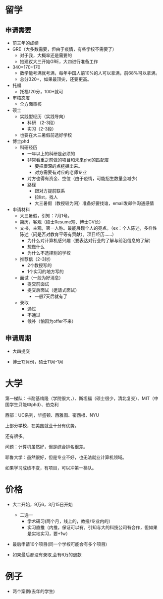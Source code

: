 # 留学

## 申请需要

- 前三年的成绩
- GRE（大多数需要，但由于疫情，有些学校不需要了）
  - 对于我，大概率还是需要的
  - 她建议大三开始GRE，大四进行准备工作
- 340=170+170
  - 数学能考满就考满，每年中国人前10%的人可以拿满，前68%可以拿满。
  - 总分320+，如果最顶尖，还要更高。
- 托福 
  - 托福120分，100+就可
- 审核态度
  - 全方面审核
- 硕士
  - 实践型经历（实践导向）
    - 科研 （2-3段）
    - 实习（2-3段）
  - 也要在大三暑假前选好学校
- 博士phd
  - 科研经历
    - 一年以上的科研是必须的
    - 非常看重之前做的项目和未来phd的匹配度
      - 要把很深的点挖掘出来。
      - 对方需要有对应的老师专业
    - 对方也得有资金、空位（由于疫情，可能招生数量会减少）
    - 路径
      - 跟对方提前联系
      - 拉list，找人
      - 大三暑假（教授较为闲）准备好要找谁，email发邮件沟通感情
- 申请材料
  - 大三暑假，引知：7月1号。
  - 简历，客观（硕士Resume短、博士CV长）
  - 文书，主观，第一人称。最能展现个人的亮点。（ex：个人陈述，多样性陈述（问是否对教育平等有贡献），项目经历……）
    - 为什么对计算机感兴趣（要表达对行业的了解与前沿信息的了解）
    - 想做什么
    - 为什么不选择别的学校
  - 推荐信（2-3封）
    - 2个教授写的
    - 1个实习的地方写的
  - 面试（一般为好消息）
    - 提交前面试
    - 提交后面试（邀请式面试）
      - 一般7天后就有了
  - 录取
    - 通过
    - 不通过
    - 候补（怕因为offer不来）

## 申请周期

- 大四提交

- 博士12月份，硕士11月-1月

# 大学

第一梯队：卡耐基梅隆（学院很大，）、斯坦福（硕士很少，清北复交）、MIT（中国学生只能申phd）、伯克利

西部：UC系列，华盛顿、西雅图、密西根、NYU

上部分学校，在美国就业十分有优势。

还有很多。

问题：计算机虽然好，但是综合排名很差。

耶鲁大学：虽然很好，但是专业不好，也无法就业计算机领域。



如果学习成绩不变，有项目，可以冲第一梯队。

# 价格

- 大二开始，9万6，3月15日开始
  - 二选一
    - 学术研习(两个月，线上的，教授/专业内的）
    - 实习直推（内推，保证可以有，引知与大的科技公司有合作，但如果是实地实习，要+1w）

- 最后申请10个项目(同一个学校可能会有多个项目)
- 如果最后都没有录取,会有6万的退款



# 例子

- 两个案例(去年的学生) 
